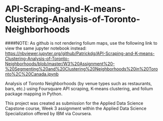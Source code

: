 # API-Scraping-and-K-means-Clustering-Analysis-of-Toronto-Neighborhoods

####NOTE: As github is not rendering folium maps, use the following link to view the same jupyter notebook instead: https://nbviewer.jupyter.org/github/Patrickdg/API-Scraping-and-K-means-Clustering-Analysis-of-Toronto-Neighborhoods/blob/master/W3%20Assignment%20-%20Segmenting%20and%20Clustering%20Neighborhoods%20in%20Toronto%2C%20Canada.ipynb

Analysis of Toronto Neighborhoods (by venue types such as restaurants, bars, etc.) using Foursquare API scraping, K-means clustering, and folium package mapping in Python.

This project was created as submission for the Applied Data Science Capstone course, Week 3 assignment within the Applied Data Science Specialization offered by IBM via Coursera. 
